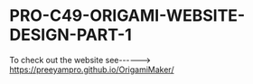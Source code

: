 # PRO-C49-ORIGAMI-WEBSITE-DESIGN-PART-1
To check out the website see------> https://preeyampro.github.io/OrigamiMaker/
